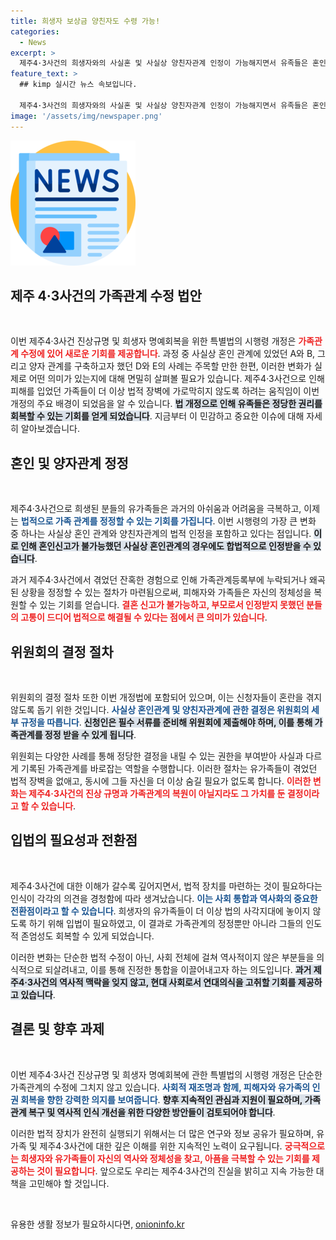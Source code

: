 ```yaml
---
title: 희생자 보상금 양친자도 수령 가능!
categories:
  - News
excerpt: >
  제주4·3사건의 희생자와의 사실혼 및 사실상 양친자관계 인정이 가능해지면서 유족들은 혼인·입양신고를 통해 국가 보상금을 받을 수 있는 길이 열렸다. 법 개정이 가족관계 왜곡 문제를 해결하는 전환점이 될 전망이다.
feature_text: >
  ## kimp 실시간 뉴스 속보입니다.

  제주4·3사건의 희생자와의 사실혼 및 사실상 양친자관계 인정이 가능해지면서 유족들은 혼인·입양신고를 통해 국가 보상금을 받을 수 있는 길이 열렸다. 법 개정이 가족관계 왜곡 문제를 해결하는 전환점이 될 전망이다.
image: '/assets/img/newspaper.png'
---
```


<p><img src="/assets/img/newspaper.png" alt="kimplant 속보" /></p>

<h2 data-ke-size="size26">제주 4·3사건의 가족관계 수정 법안</h2>

<p data-ke-size="size16">&nbsp;</p>

<p>이번 제주4·3사건 진상규명 및 희생자 명예회복을 위한 특별법의 시행령 개정은 <b><span style="color: #ee2323;">가족관계 수정에 있어 새로운 기회를 제공합니다</span></b>. 과정 중 사실상 혼인 관계에 있었던 A와 B, 그리고 양자 관계를 구축하고자 했던 D와 E의 사례는 주목할 만한 한편, 이러한 변화가 실제로 어떤 의미가 있는지에 대해 면밀히 살펴볼 필요가 있습니다. 제주4·3사건으로 인해 피해를 입었던 가족들이 더 이상 법적 장벽에 가로막히지 않도록 하려는 움직임이 이번 개정의 주요 배경이 되었음을 알 수 있습니다. <b><span style="background-color: #21538527;">법 개정으로 인해 유족들은 정당한 권리를 회복할 수 있는 기회를 얻게 되었습니다</span></b>. 지금부터 이 민감하고 중요한 이슈에 대해 자세히 알아보겠습니다.</p>

<h2 data-ke-size="size26">혼인 및 양자관계 정정</h2>

<p data-ke-size="size16">&nbsp;</p>

<p>제주4·3사건으로 희생된 분들의 유가족들은 과거의 아쉬움과 어려움을 극복하고, 이제는 <b><span style="color: #1a5490;">법적으로 가족 관계를 정정할 수 있는 기회를 가집니다</span></b>. 이번 시행령의 가장 큰 변화 중 하나는 사실상 혼인 관계와 양친자관계의 법적 인정을 포함하고 있다는 점입니다. <b><span style="background-color: #21538527;">이로 인해 혼인신고가 불가능했던 사실상 혼인관계의 경우에도 합법적으로 인정받을 수 있습니다</span></b>.</p>

<p>과거 제주4·3사건에서 겪었던 잔혹한 경험으로 인해 가족관계등록부에 누락되거나 왜곡된 상황을 정정할 수 있는 절차가 마련됨으로써, 피해자와 가족들은 자신의 정체성을 복원할 수 있는 기회를 얻습니다. <b><span style="color: #ee2323;">결혼 신고가 불가능하고, 부모로서 인정받지 못했던 분들의 고통이 드디어 법적으로 해결될 수 있다는 점에서 큰 의미가 있습니다</span></b>.</p>

<h2 data-ke-size="size26">위원회의 결정 절차</h2>

<p data-ke-size="size16">&nbsp;</p>

<p>위원회의 결정 절차 또한 이번 개정법에 포함되어 있으며, 이는 신청자들이 혼란을 겪지 않도록 돕기 위한 것입니다. <b><span style="color: #1a5490;">사실상 혼인관계 및 양친자관계에 관한 결정은 위원회의 세부 규정을 따릅니다</span></b>. <b><span style="background-color: #21538527;">신청인은 필수 서류를 준비해 위원회에 제출해야 하며, 이를 통해 가족관계를 정정 받을 수 있게 됩니다</span></b>.</p>

<p>위원회는 다양한 사례를 통해 정당한 결정을 내릴 수 있는 권한을 부여받아 사실과 다르게 기록된 가족관계를 바로잡는 역할을 수행합니다. 이러한 절차는 유가족들이 겪었던 법적 장벽을 없애고, 동시에 그들 자신을 더 이상 숨길 필요가 없도록 합니다. <b><span style="color: #ee2323;">이러한 변화는 제주4·3사건의 진상 규명과 가족관계의 복원이 아닐지라도 그 가치를 둔 결정이라고 할 수 있습니다</span></b>.</p>

<h2 data-ke-size="size26">입법의 필요성과 전환점</h2>

<p data-ke-size="size16">&nbsp;</p>

<p>제주4·3사건에 대한 이해가 갈수록 깊어지면서, 법적 장치를 마련하는 것이 필요하다는 인식이 각각의 의견을 경청함에 따라 생겨났습니다. <b><span style="color: #1a5490;">이는 사회 통합과 역사화의 중요한 전환점이라고 할 수 있습니다</span></b>. 희생자의 유가족들이 더 이상 법의 사각지대에 놓이지 않도록 하기 위해 입법이 필요하였고, 이 결과로 가족관계의 정정뿐만 아니라 그들의 인도적 존엄성도 회복할 수 있게 되었습니다.</p>

<p>이러한 변화는 단순한 법적 수정이 아닌, 사회 전체에 걸쳐 역사적이지 않은 부분들을 의식적으로 되살려내고, 이를 통해 진정한 통합을 이끌어내고자 하는 의도입니다. <b><span style="background-color: #21538527;">과거 제주4·3사건의 역사적 맥락을 잊지 않고, 현대 사회로서 연대의식을 고취할 기회를 제공하고 있습니다</span></b>.</p>

<h2 data-ke-size="size26">결론 및 향후 과제</h2>

<p data-ke-size="size16">&nbsp;</p>

<p>이번 제주4·3사건 진상규명 및 희생자 명예회복에 관한 특별법의 시행령 개정은 단순한 가족관계의 수정에 그치지 않고 있습니다. <b><span style="color: #1a5490;">사회적 재조명과 함께, 피해자와 유가족의 인권 회복을 향한 강력한 의지를 보여줍니다</span></b>. <b><span style="background-color: #21538527;">향후 지속적인 관심과 지원이 필요하며, 가족관계 복구 및 역사적 인식 개선을 위한 다양한 방안들이 검토되어야 합니다</span></b>.</p>

<p>이러한 법적 장치가 완전히 실행되기 위해서는 더 많은 연구와 정보 공유가 필요하며, 유가족 및 제주4·3사건에 대한 깊은 이해를 위한 지속적인 노력이 요구됩니다. <b><span style="color: #ee2323;">궁극적으로는 희생자와 유가족들이 자신의 역사와 정체성을 찾고, 아픔을 극복할 수 있는 기회를 제공하는 것이 필요합니다</span></b>. 앞으로도 우리는 제주4·3사건의 진실을 밝히고 지속 가능한 대책을 고민해야 할 것입니다. </p>

<p data-ke-size="size16">&nbsp;</p>
유용한 생활 정보가 필요하시다면, <a href="https://onioninfo.kr" rel="dofollow">onioninfo.kr</a>


